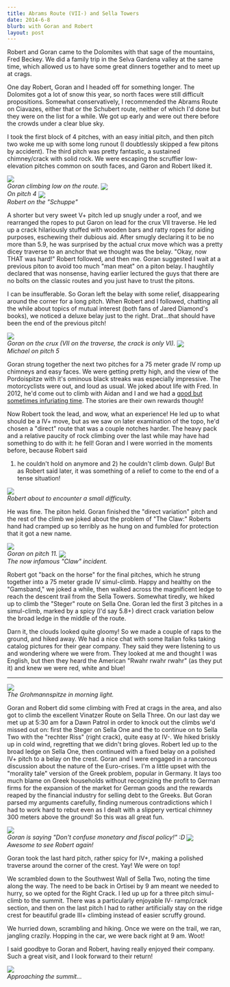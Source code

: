 ```yaml
---
title: Abrams Route (VII-) and Sella Towers
date: 2014-6-8
blurb: with Goran and Robert
layout: post
---
```


Robert and Goran came to the Dolomites with that sage of the mountains, Fred
Beckey. We did a family trip in the Selva Gardena valley at the same time, which
allowed us to have some great dinners together and to meet up at crags.

One day Robert, Goran and I headed off for something longer. The Dolomites got a
lot of snow this year, so north faces were still difficult
propositions. Somewhat conservatively, I recommended the Abrams Route on
Ciavazes, either that or the Schubert route, neither of which I'd done but they
were on the list for a while. We got up early and were out there before the
crowds under a clear blue sky.

I took the first block of 4 pitches, with an easy initial pitch, and then pitch
two woke me up with some long runout (I doubtlessly skipped a few pitons by
accident). The third pitch was pretty fantastic, a sustained chimney/crack with
solid rock. We were escaping the scruffier low-elevation pitches common on south
faces, and Garon and Robert liked it.

<a href="http://www.flickr.com/photos/ripsawridge/14402637656/"><img
align="center" src="http://farm6.static.flickr.com/5591/14402637656_3947670071_b.jpg"></a><br>
<i>Goran climbing low on the route.</i>
<a href="http://www.flickr.com/photos/ripsawridge/14424630174/"><img
align="center" src="http://farm3.static.flickr.com/2938/14424630174_d1312ed012_b.jpg"></a><br>
<i>On pitch 4</i>
<a href="http://www.flickr.com/photos/ripsawridge/14445951093/"><img
align="center" src="http://farm4.static.flickr.com/3873/14445951093_1b1e345881_b.jpg"></a><br>
<i>Robert on the "Schuppe"</i>

A shorter but very sweet V+ pitch led up snugly under a roof, and we rearranged
the ropes to put Garon on lead for the crux VII traverse. He led up a crack
hilariously stuffed with wooden bars and ratty ropes for aiding purposes,
eschewing their dubious aid. After smugly declaring it to be no more than 5.9,
he was surprised by the actual crux move which was a pretty dicey traverse to an
anchor that we thought was the belay. "Okay, now THAT was hard!" Robert
followed, and then me. Goran suggested I wait at a previous piton to avoid too
much "man meat" on a piton belay. I haughtily declared that was nonsense, having
earlier lectured the guys that there are no bolts on the classic routes and you
just have to trust the pitons. 

I can be insufferable. So Goran left the belay with some relief, disappearing
around the corner for a long pitch. When Robert and I followed, chatting all the
while about topics of mutual interest (both fans of Jared Diamond's books), we
noticed a deluxe belay just to the right. Drat...that should have been the end
of the previous pitch!

<a href="http://www.flickr.com/photos/ripsawridge/14425771065/"><img
align="center" src="http://farm6.static.flickr.com/5200/14425771065_a64c4a57db_b.jpg"></a><br>
<i>Goran on the crux (VII on the traverse, the crack is only VI).</i>
<a href="http://www.flickr.com/photos/ripsawridge/14422423571/"><img
align="center" src="http://farm6.static.flickr.com/5507/14422423571_25b5f784c6_b.jpg"></a><br>
<i>Michael on pitch 5</i>

Goran strung together the next two pitches for a 75 meter grade IV romp up
chimneys and easy faces. We were getting pretty high, and the view of the
Pordoispitze with it's ominous black streaks was especially impressive. The
motorcyclists were out, and loud as usual. We joked about life with Fred. In
2012, he'd come out to climb with Aidan and I and we had a 
<a href="http://www.aidanhaley.com/#mi=1&pt=0&pi=10&p=-1&a=0&at=0">good but sometimes
infuriating time</a>. The stories are their own rewards though!

Now Robert took the lead, and wow, what an experience! He led up to what should
be a IV+ move, but as we saw on later examination of the topo, he'd chosen a
"direct" route that was a couple notches harder. The heavy pack and a relative
paucity of rock climbing over the last while may have had something to do with
it: he fell! Goran and I were worried in the moments before, because Robert said
1) he couldn't hold on anymore and 2) he couldn't climb down. Gulp! But as
Robert said later, it was something of a relief to come to the end of a tense
situation!

<a href="http://www.flickr.com/photos/ripsawridge/14424642824/"><img
align="center" src="http://farm4.static.flickr.com/3917/14424642824_d1e0bb5805_b.jpg"></a><br>
<i>Robert about to encounter a small difficulty.</i>

He was fine. The piton held. Goran finished the "direct variation" pitch and the
rest of the climb we joked about the problem of "The Claw:" Roberts hand had
cramped up so terribly as he hung on and fumbled for protection that it got a
new name.

<a href="http://www.flickr.com/photos/ripsawridge/14239325037/"><img
align="center" src="http://farm6.static.flickr.com/5198/14239325037_95392fb802_b.jpg"></a><br>
<i>Goran on pitch 11.</i>
<a href="http://www.flickr.com/photos/ripsawridge/14424651014/"><img
align="center" src="http://farm6.static.flickr.com/5589/14424651014_a8823f3755_b.jpg"></a>
<br><i>The now infamous "Claw" incident.</i>

Robert got "back on the horse" for the final pitches, which he strung together
into a 75 meter grade IV simul-climb. Happy and healthy on the "Gamsband," we
joked a while, then walked across the magnificent ledge to reach the descent
trail from the Sella Towers. Somewhat tiredly, we hiked up to climb the "Steger"
route on Sella One. Goran led the first 3 pitches in a simul-climb, marked by a
spicy (I'd say 5.8+) direct crack variation below the broad ledge in the middle
of the route. 

Darn it, the clouds looked quite gloomy! So we made a couple of raps to the
ground, and hiked away. We had a nice chat with some Italian folks taking
catalog pictures for their gear company. They said they were listening to us and
wondering where we were from. They looked at me and thought I was English, but
then they heard the American "Rwahr rwahr rwahr" (as they put it) and knew we
were red, white and blue!

* * *

<a href="http://www.flickr.com/photos/ripsawridge/14402663986/"><img
align="center" src="http://farm4.static.flickr.com/3839/14402663986_31b81337d9_b.jpg"></a>
<br><i>The Grohmannspitze in morning light.</i>

Goran and Robert did some climbing with Fred at crags in the area, and also got
to climb the excellent Vinatzer Route on Sella Three. On our last day we met up
at 5:30 am for a Dawn Patrol in order to knock out the climbs we'd missed out
on: first the Steger on Sella One and the to continue on to Sella Two with the
"rechter Riss" (right crack), quite easy at IV-. We hiked briskly up in cold
wind, regretting that we didn't bring gloves. Robert led up to the broad ledge
on Sella One, then continued with a fixed belay on a polished IV+ pitch to a
belay on the crest. Goran and I were engaged in a rancorous discussion about the
nature of the Euro-crises. I'm a little upset with the "morality tale" version
of the Greek problem, popular in Germany. It lays too much blame on Greek
households without recognizing the profit to German firms for the expansion of
the market for German goods and the rewards reaped by the financial industry for
selling debt to the Greeks. But Goran parsed my arguments carefully, finding
numerous contradictions which I had to work hard to rebut even as I dealt with
a slippery vertical chimney 300 meters above the ground! So this was all great
fun.

<a href="http://www.flickr.com/photos/ripsawridge/14239189378/"><img
align="center" src="http://farm4.static.flickr.com/3853/14239189378_d19740b193_b.jpg"></a>
<br><i>Goran is saying "Don't confuse monetary and fiscal policy!" :D</i>
<a href="http://www.flickr.com/photos/ripsawridge/14402662816/"><img
align="center" src="http://farm4.static.flickr.com/3844/14402662816_04c64b980e_b.jpg"></a>
<br><i>Awesome to see Robert again!</i>

Goran took the last hard pitch, rather spicy for IV+, making a polished traverse
around the corner of the crest. Yay! We were on top!

We scrambled down to the Southwest Wall of Sella Two, noting the time along the
way. The need to be back in Ortisei by 9 am meant we needed to hurry, so we
opted for the Right Crack. I led up up for a three pitch simul-climb to the
summit. There was a particularly enjoyable IV- ramp/crack section, and then on
the last pitch I had to rather artificially stay on the ridge crest for
beautiful grade III+ climbing instead of easier scruffy ground.

We hurried down, scrambling and hiking. Once we were on the trail, we ran,
jangling crazily. Hopping in the car, we were back right at 9 am. Woot! 

I said goodbye to Goran and Robert, having really enjoyed their company. Such a
great visit, and I look forward to their return!

<a href="http://www.flickr.com/photos/ripsawridge/14425794535/"><img
align="center" src="http://farm4.static.flickr.com/3910/14425794535_30c20a88e8_b.jpg"></a>
<br><i>Approaching the summit...</i>
